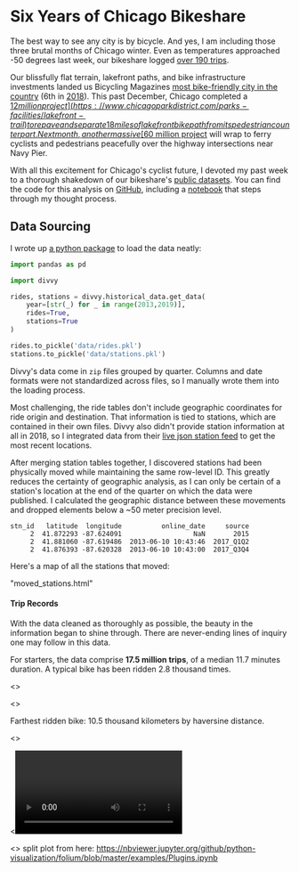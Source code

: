 # Six Years of Chicago Bikeshare

The best way to see any city is by bicycle. And yes, I am including those three brutal months of Chicago winter. Even as temperatures approached -50 degrees last week, our bikeshare logged [over 190 trips](https://twitter.com/DivvyBikes/status/1091398529975836673).

Our blissfully flat terrain, lakefront paths, and bike infrastructure investments landed us Bicycling Magazines [most bike-friendly city in the country](https://www.bicycling.com/news/a20048181/the-50-best-bike-cities-of-2016/) (6th in [2018](https://www.bicycling.com/culture/a23676188/best-bike-cities-2018/)). This past December, Chicago completed a [$12 million project](https://www.chicagoparkdistrict.com/parks-facilities/lakefront-trail) to repave and separate 18 miles of lakefront bike path from its pedestrian counterpart. Next month, another massive [$60 million project](http://www.navypierflyover.com/) will wrap to ferry cyclists and pedestrians peacefully over the highway intersections near Navy Pier.

With all this excitement for Chicago's cyclist future, I devoted my past week to a thorough shakedown of our bikeshare's [public datasets](https://www.divvybikes.com/system-data). You can find the code for this analysis on  [GitHub](https://github.com/chrisluedtke/divvy-data-analysis), including a [notebook](https://nbviewer.jupyter.org/github/chrisluedtke/divvy-data-analysis/blob/master/notebook.ipynb) that steps through my thought process.

## Data Sourcing
I wrote up [a python package](https://github.com/chrisluedtke/divvy-data-analysis/tree/master/divvy) to load the data neatly:
``` python
import pandas as pd

import divvy

rides, stations = divvy.historical_data.get_data(
    year=[str(_) for _ in range(2013,2019)],
    rides=True,
    stations=True
)

rides.to_pickle('data/rides.pkl')
stations.to_pickle('data/stations.pkl')
```

Divvy's data come in `zip` files grouped by quarter. Columns and date formats were not standardized across files, so I manually wrote them into the loading process.

Most challenging, the ride tables don't include geographic coordinates for ride origin and destination. That information is tied to stations, which are contained in their own files. Divvy also didn't provide station information at all in 2018, so I integrated data from their [live json station feed](https://feeds.divvybikes.com/stations/stations.json) to get the most recent locations.

After merging station tables together, I discovered stations had been physically moved while maintaining the same row-level ID. This greatly reduces the certainty of geographic analysis, as I can only be certain of a station's location at the end of the quarter on which the data were published. I calculated the geographic distance between these movements and dropped elements below a ~50 meter precision level.
```
stn_id   latitude  longitude          online_date     source
     2  41.872293 -87.624091                  NaN       2015
     2  41.881060 -87.619486  2013-06-10 10:43:46  2017_Q1Q2
     2  41.876393 -87.620328  2013-06-10 10:43:00  2017_Q3Q4
```
Here's a map of all the stations that moved:

"moved_stations.html"

#### Trip Records
With the data cleaned as thoroughly as possible, the beauty in the information began to shine through. There are never-ending lines of inquiry one may follow in this data.

For starters, the data comprise **17.5 million trips**, of a median 11.7 minutes duration. A typical bike has been ridden 2.8 thousand times.

<<rides histogram>>

<<rides per quarter>>

Farthest ridden bike: 10.5 thousand kilometers by haversine distance.

<<map of bike length>>

<<video>>

<<Winter vs Summer plot>>
split plot from here: https://nbviewer.jupyter.org/github/python-visualization/folium/blob/master/examples/Plugins.ipynb
